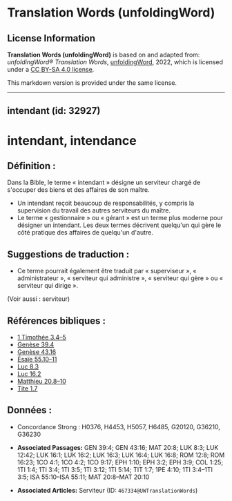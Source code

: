 # Translation Words (unfoldingWord)

## License Information

**Translation Words (unfoldingWord)** is based on and adapted from: _unfoldingWord® Translation Words_, [unfoldingWord](https://unfoldingword.org/utw), 2022, which is licensed under a [CC BY-SA 4.0 license](https://creativecommons.org/licenses/by-sa/4.0/legalcode.en).

This markdown version is provided under the same license.



--------------------------------

## intendant (id: 32927)

intendant, intendance
=====================

Définition :
------------

Dans la Bible, le terme « intendant » désigne un serviteur chargé de s'occuper des biens et des affaires de son maître.

* Un intendant reçoit beaucoup de responsabilités, y compris la supervision du travail des autres serviteurs du maître.
* Le terme « gestionnaire » ou « gérant » est un terme plus moderne pour désigner un intendant. Les deux termes décrivent quelqu'un qui gère le côté pratique des affaires de quelqu'un d'autre.

Suggestions de traduction :
---------------------------

* Ce terme pourrait également être traduit par « superviseur », « administrateur », « serviteur qui administre », « serviteur qui gère » ou « serviteur qui dirige ».

(Voir aussi : serviteur)

Références bibliques :
----------------------

* [1 Timothée 3\.4–5](https://ref.ly/1Tim3:4-1Tim3:5)
* [Genèse 39\.4](https://ref.ly/Gen39:4)
* [Genèse 43\.16](https://ref.ly/Gen43:16)
* [Ésaïe 55\.10–11](https://ref.ly/Isa55:10-Isa55:11)
* [Luc 8\.3](https://ref.ly/Luke8:3)
* [Luc 16\.2](https://ref.ly/Luke16:2)
* [Matthieu 20\.8–10](https://ref.ly/Matt20:8-Matt20:10)
* [Tite 1\.7](https://ref.ly/Titus1:7)

Données :
---------

* Concordance Strong : H0376, H4453, H5057, H6485, G20120, G36210, G36230

* **Associated Passages:** GEN 39:4; GEN 43:16; MAT 20:8; LUK 8:3; LUK 12:42; LUK 16:1; LUK 16:2; LUK 16:3; LUK 16:4; LUK 16:8; ROM 12:8; ROM 16:23; 1CO 4:1; 1CO 4:2; 1CO 9:17; EPH 1:10; EPH 3:2; EPH 3:9; COL 1:25; 1TI 1:4; 1TI 3:4; 1TI 3:5; 1TI 3:12; 1TI 5:14; TIT 1:7; 1PE 4:10; 1TI 3:4–1TI 3:5; ISA 55:10–ISA 55:11; MAT 20:8–MAT 20:10
* **Associated Articles:** Serviteur (ID: `467334@UWTranslationWords`)

